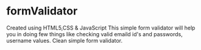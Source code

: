# formValidator
Created using HTML5,CSS &amp; JavaScript 
This simple form validator will help you in doing few things like checking valid emaild id's and passwords, username values.
Clean simple form validator.
